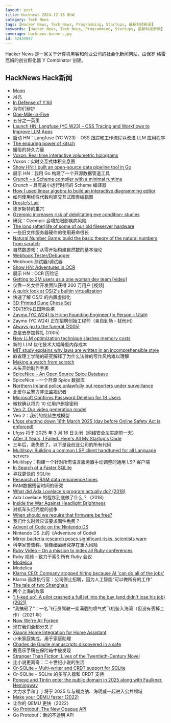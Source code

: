 ```yaml
---
layout: post
title: Hacknews 2024-12-18 新闻
category: Tech News
tags: [Hacker News, Tech News, Programming, Startups, 最新科技新闻]
keywords: [Hacker News, Tech News, Programming, Startups, 最新科技新闻]
coverage: hacknews-banner.jpg
id: 42434947
---
```


Hacker News 是一家关于计算机黑客和创业公司的社会化新闻网站，由保罗·格雷厄姆的创业孵化器 Y Combinator 创建。

## HackNews Hack新闻

- [Moon](https://ciechanow.ski/moon/)
- 月亮
- [In Defense of Y'All](https://www.texasmonthly.com/being-texan/in-defense-of-yall-nyt-columnist/)
- 为你们辩护
- [One-Mile-in-Five](https://wwiiafterwwii.wordpress.com/2024/07/25/wwii-the-autobahn-ike-the-interstates-and-one-mile-in-five/)
- 五分之一英里
- [Launch HN: Langfuse (YC W23) – OSS Tracing and Workflows to Improve LLM Apps](https://github.com/langfuse/langfuse)
- 启动 HN：Langfuse (YC W23) – OSS 跟踪和工作流程以改进 LLM 应用程序
- [The enduring power of kitsch](https://www.bbc.com/news/magazine-30439633)
- 媚俗的持久力量
- [Voxon: Real time interactive volumetric holograms](https://www.voxon.co)
- Voxon：实时交互式体积全息图
- [Show HN: I built an open-source data pipeline tool in Go](https://github.com/bruin-data/bruin)
- 展示 HN：我用 Go 构建了一个开源数据管道工具
- [Crunch – a Scheme compiler with a minimal runtime](https://www.more-magic.net/posts/crunch.html)
- Crunch – 具有最小运行时间的 Scheme 编译器
- [How I used linear algebra to build an interactive diagramming editor](https://medium.com/@ivan.ishubin/how-i-used-linear-algebra-to-build-an-interactive-diagramming-editor-and-why-matrix-math-is-d5bd552f2e8d)
- 如何使用线性代数构建交互式图表编辑器
- [Droste’s Lair](https://vezwork.github.io/drostes-lair-post/)
- 德罗斯特的巢穴
- [Ozempic increases risk of debilitating eye condition: studies](https://www.sdu.dk/en/om-sdu/fakulteterne/sundhedsvidenskab/nyheder/dansk-diabetesmedicin-oger-risikoen-for-svaert-invaliderende-ojensygdom)
- 研究：Ozempic 会增加眼部疾病风险
- [The long (after)life of some of our old fileserver hardware](https://utcc.utoronto.ca/~cks/space/blog/sysadmin/FileserverHardwareReuse)
- 一些旧文件服务器硬件的使用寿命很长
- [Natural Number Game: build the basic theory of the natural numbers from scratch](https://adam.math.hhu.de/#/g/leanprover-community/NNG4)
- 自然数游戏：从零开始构建自然数的基本理论
- [Webhook Tester/Debugger](https://www.hooklistener.com/)
- Webhook 测试器/调试器
- [Show HN: Adventures in OCR](https://blog.medusis.com/38_Adventures+in+OCR.html)
- 展示 HN：OCR 历险记
- [Getting to 2M users as a one woman dev team [video]](https://brightonruby.com/2024/getting-to-2-million-users-as-a-one-woman-dev-team/)
- 仅靠一名女性开发团队获得 200 万用户 [视频]
- [A quick look at OS/2's builtin virtualization](https://www.uninformativ.de/blog/postings/2024-12-13/0/POSTING-en.html)
- 快速了解 OS/2 的内置虚拟化
- [3D-Printed Dune Chess Set](https://parametric-architecture.com/3d-printed-dune-chess-set-by-rory-noble-turner/)
- 3D打印沙丘国际象棋
- [Zaymo (YC W24) Is Hiring Founding Engineer (In Person – Utah)](https://www.ycombinator.com/companies/zaymo/jobs/xGeVSF8-founding-engineer)
- Zaymo (YC W24) 正在招聘创始工程师（亲自到场 - 犹他州）
- [Always go to the funeral (2005)](https://www.npr.org/2005/08/08/4785079/always-go-to-the-funeral)
- 总是去参加葬礼 (2005)
- [New LLM optimization technique slashes memory costs](https://venturebeat.com/ai/new-llm-optimization-technique-slashes-memory-costs-up-to-75/)
- 新的 LLM 优化技术大幅降低内存成本
- [MIT study explains why laws are written in an incomprehensible style](https://news.mit.edu/2024/mit-study-explains-laws-incomprehensible-writing-style-0819)
- 麻省理工学院的研究解释了为什么法律的写作风格难以理解
- [Making a watch from scratch](https://imgur.com/a/making-mechanical-watch-VmYL7qF)
- 从头开始制作手表
- [SpiceNice – An Open Source Spice Database](https://tderflinger.com/en/spicenice-open-source-culinary-spice-database)
- SpiceNice – 一个开源 Spice 数据库
- [Northern Ireland police unlawfully put reporters under surveillance](https://www.reuters.com/world/uk/northern-ireland-police-unlawfully-put-reporters-under-surveillance-tribunal-2024-12-17/)
- 北爱尔兰警方非法监视记者
- [Microsoft Confirms Password Deletion for 1B Users](https://www.forbes.com/sites/zakdoffman/2024/12/13/microsoft-confirms-password-deletion-for-1-billion-users-attacks-up-200/)
- 微软确认将为 10 亿用户删除密码
- [Veo 2: Our video generation model](https://deepmind.google/technologies/veo/veo-2/)
- Veo 2：我们的视频生成模型
- [Lfgss shutting down 16th March 2025 (day before Online Safety Act is enforced)](https://www.lfgss.com/conversations/401475/)
- Lfgss 将于 2025 年 3 月 16 日关闭（网络安全法实施前一天）
- [After 3 Years, I Failed. Here's All My Startup's Code](https://dylanhuang.com/blog/closing-my-startup/)
- 三年后，我失败了。以下是我创业公司的所有代码
- [Multilspy: Building a common LSP client handtuned for all Language servers](https://github.com/microsoft/multilspy)
- Multilspy：构建一个针对所有语言服务器手动调整的通用 LSP 客户端
- [In Search of a Faster SQLite](https://avi.im/blag/2024/faster-sqlite/)
- 寻找更快的 SQLite
- [Research of RAM data remanence times](https://blog.3mdeb.com/2024/2024-12-13-ram-data-decay-research/)
- RAM数据残留时间的研究
- [What did Ada Lovelace's program actually do? (2018)](https://twobithistory.org/2018/08/18/ada-lovelace-note-g.html)
- Ada Lovelace 的程序到底做了什么？（2018）
- [Inside the War Against Headlight Brightness](https://www.theringer.com/2024/12/03/tech/headlight-brightness-cars-accidents)
- 对抗车头灯亮度的战争
- [When should we require that firmware be free?](https://mjg59.dreamwidth.org/70895.html)
- 我们什么时候应该要求固件免费？
- [Advent of Code on the Nintendo DS](https://sailor.li/aocnds.html)
- Nintendo DS 上的《Adventure of Code》
- [Mirror bacteria research poses significant risks, scientists warn](https://www.the-scientist.com/mirror-bacteria-research-poses-significant-risks-dozens-of-scientists-warn-72419)
- 科学家警告称，镜像细菌研究存在重大风险
- [Ruby Video – On a mission to index all Ruby conferences](https://www.rubyvideo.dev/)
- Ruby 视频 – 致力于索引所有 Ruby 会议
- [Modelica](https://modelica.org/)
- Modelica
- [Klarna CEO: Company stopped hiring because AI 'can do all of the jobs'](https://www.businessinsider.com/klarna-ceo-sebastian-siemiatkowski-ai-jobs-2024-12)
- Klarna 首席执行官：公司停止招聘，因为人工智能“可以做所有的工作”
- [The tale of two Shanghais](https://arun.is/blog/tale-of-two-shanghais/)
- 两个上海的故事
- ['I f–ked up': A pilot crashed a full jet into the bay (and didn't lose his job) (2021)](https://www.sfgate.com/sfhistory/article/san-francisco-historic-plane-crash-asoh-defense-16319360.php)
- “我搞砸了”：一名飞行员驾驶一架满载的喷气式飞机坠入海湾（但没有丢掉工作）（2021 年）
- [Now We're All Forked](https://appdecentral.com/2024/12/13/now-we-are-all-forked/)
- 现在我们全都分叉了
- [Xiaomi Home Integration for Home Assistant](https://github.com/XiaoMi/ha_xiaomi_home)
- 小米家庭集成，用于家庭助理
- [Charles de Gaulle manuscripts discovered in a safe](https://www.smithsonianmag.com/smart-news/a-forgotten-collection-of-charles-de-gaulles-personal-letters-speeches-and-manuscripts-has-been-discovered-in-a-safe-180985666/)
- 戴高乐手稿在保险箱中被发现
- [Stranger Than Fiction: Lives of the Twentieth-Century Novel](https://thebaffler.com/latest/kicking-an-open-door-robbins)
- 比小说更离奇：二十世纪小说的生活
- [Cr-SQLite – Multi-writer and CRDT support for SQLite](https://github.com/vlcn-io/cr-sqlite)
- Cr-SQLite – SQLite 的多写入器和 CRDT 支持
- [Popeye and Tintin enter the public domain in 2025 along with Faulkner, Hemingway](https://apnews.com/article/public-domain-2025-popeye-tintin-e71ca89b7a430e68e66a7c6ce45a98eb)
- 大力水手和丁丁将于 2025 年与福克纳、海明威一起进入公共领域
- [Make your QEMU faster (2022)](https://linus.schreibt.jetzt/posts/qemu-9p-performance.html)
- 让你的 QEMU 更快（2022）
- [Go Protobuf: The New Opaque API](https://go.dev/blog/protobuf-opaque)
- Go Protobuf：新的不透明 API

